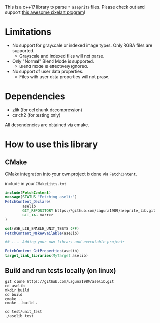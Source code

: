 This is a c++17 library to parse `*.aseprite` files. Please check out and
support [this awesome pixelart program](https://www.aseprite.org/)!

# Limitations

* No support for grayscale or indexed image types. Only RGBA files are supported.
    * Grayscale and indexed files will not parse.
* Only "Normal" Blend Mode is supported.
    * Blend mode is effectively ignored.
* No support of user data properties.
    * Files with user data properties will not prase.

# Dependencies

* zlib (for cel chunk decompression)
* catch2 (for testing only)

All dependencies are obtained via cmake.

# How to use this library

## CMake

CMake integration into your own project is done via `FetchContent`.

include in your `CMakeLists.txt`

```cmake
include(FetchContent)
message(STATUS "Fetching aselib")
FetchContent_Declare(
        aselib
        GIT_REPOSITORY https://github.com/Laguna1989/aseprite_lib.git
        GIT_TAG master
)

set(ASE_LIB_ENABLE_UNIT_TESTS OFF)
FetchContent_MakeAvailable(aselib)

## .... Adding your own library and executable projects

FetchContent_GetProperties(aselib)
target_link_libraries(MyTarget aselib)
```

## Build and run tests locally (on linux)

```shell
git clone https://github.com/Laguna1989/aselib.git
cd aselib
mkdir build
cd build
cmake ..
cmake --build .

cd test/unit_test
./aselib_test
```
